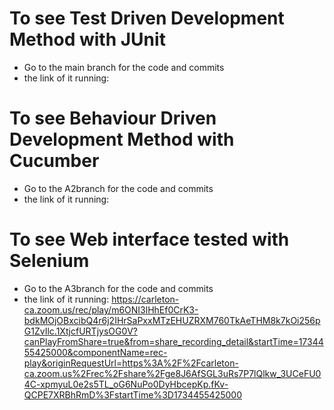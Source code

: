 # To see Test Driven Development Method with JUnit
- Go to the main branch for the code and commits
- the link of it running: 
# To see Behaviour Driven Development Method with Cucumber
- Go to the A2branch for the code and commits
- the link of it running: 
# To see Web interface tested with Selenium
- Go to the A3branch for the code and commits
- the link of it running: https://carleton-ca.zoom.us/rec/play/m6ONI3lHhEf0CrK3-bdkMOjOBxcibQ4r6j2IHrSaPxxMTzEHUZRXM760TkAeTHM8k7kOi256pG1ZvIlc.1XtjcfURTjysOG0V?canPlayFromShare=true&from=share_recording_detail&startTime=1734455425000&componentName=rec-play&originRequestUrl=https%3A%2F%2Fcarleton-ca.zoom.us%2Frec%2Fshare%2Fge8J6AfSGL3uRs7P7lQlkw_3UCeFU04C-xpmyuL0e2s5TL_oG6NuPo0DyHbcepKp.fKv-QCPE7XRBhRmD%3FstartTime%3D1734455425000 
